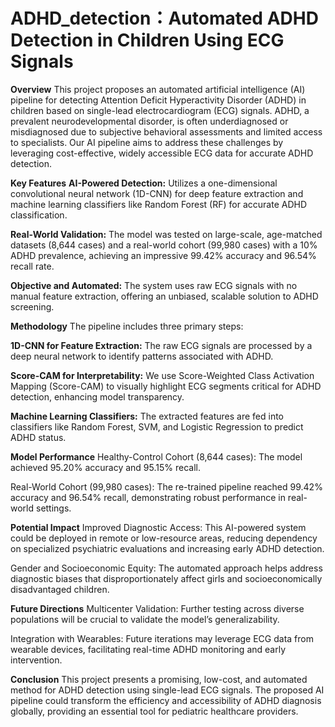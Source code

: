 # ADHD_detection：Automated ADHD Detection in Children Using ECG Signals
**Overview**
This project proposes an automated artificial intelligence (AI) pipeline for detecting Attention Deficit Hyperactivity Disorder (ADHD) in children based on single-lead electrocardiogram (ECG) signals. ADHD, a prevalent neurodevelopmental disorder, is often underdiagnosed or misdiagnosed due to subjective behavioral assessments and limited access to specialists. Our AI pipeline aims to address these challenges by leveraging cost-effective, widely accessible ECG data for accurate ADHD detection.

**Key Features**
**AI-Powered Detection:** Utilizes a one-dimensional convolutional neural network (1D-CNN) for deep feature extraction and machine learning classifiers like Random Forest (RF) for accurate ADHD classification.

**Real-World Validation:** The model was tested on large-scale, age-matched datasets (8,644 cases) and a real-world cohort (99,980 cases) with a 10% ADHD prevalence, achieving an impressive 99.42% accuracy and 96.54% recall rate.

**Objective and Automated:** The system uses raw ECG signals with no manual feature extraction, offering an unbiased, scalable solution to ADHD screening.

**Methodology**
The pipeline includes three primary steps:

**1D-CNN for Feature Extraction:** The raw ECG signals are processed by a deep neural network to identify patterns associated with ADHD.

**Score-CAM for Interpretability:** We use Score-Weighted Class Activation Mapping (Score-CAM) to visually highlight ECG segments critical for ADHD detection, enhancing model transparency.

**Machine Learning Classifiers:** The extracted features are fed into classifiers like Random Forest, SVM, and Logistic Regression to predict ADHD status.

**Model Performance**
Healthy-Control Cohort (8,644 cases): The model achieved 95.20% accuracy and 95.15% recall.

Real-World Cohort (99,980 cases): The re-trained pipeline reached 99.42% accuracy and 96.54% recall, demonstrating robust performance in real-world settings.

**Potential Impact**
Improved Diagnostic Access: This AI-powered system could be deployed in remote or low-resource areas, reducing dependency on specialized psychiatric evaluations and increasing early ADHD detection.

Gender and Socioeconomic Equity: The automated approach helps address diagnostic biases that disproportionately affect girls and socioeconomically disadvantaged children.

**Future Directions**
Multicenter Validation: Further testing across diverse populations will be crucial to validate the model’s generalizability.

Integration with Wearables: Future iterations may leverage ECG data from wearable devices, facilitating real-time ADHD monitoring and early intervention.

**Conclusion**
This project presents a promising, low-cost, and automated method for ADHD detection using single-lead ECG signals. The proposed AI pipeline could transform the efficiency and accessibility of ADHD diagnosis globally, providing an essential tool for pediatric healthcare providers.
